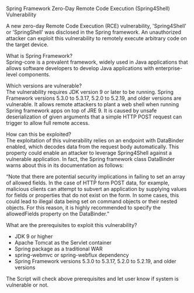 Spring Framework Zero-Day Remote Code Execution (Spring4Shell) Vulnerability    
    
A new zero-day Remote Code Execution (RCE) vulnerability, 'Spring4Shell' or 'SpringShell' was disclosed in the Spring framework. An unauthorized attacker can exploit this vulnerability to remotely execute arbitrary code on the target device.     
    
What is Spring Framework?     
Spring-core is a prevalent framework, widely used in Java applications that allows software developers to develop Java applications with enterprise-level components.     
    
Which versions are vulnerable?     
The vulnerability requires JDK version 9 or later to be running. Spring Framework versions 5.3.0 to 5.3.17, 5.2.0 to 5.2.19, and older versions are vulnerable. It allows remote attackers to plant a web shell when running Spring framework apps on top of JRE 9. It is caused by unsafe deserialization of given arguments that a simple HTTP POST request can trigger to allow full remote access.     
    
How can this be exploited?     
The exploitation of this vulnerability relies on an endpoint with DataBinder enabled, which decodes data from the request body automatically. This property could enable an attacker to leverage Spring4Shell against a vulnerable application. In fact, the Spring framework class DataBinder warns about this in its documentation as follows:     
    
“Note that there are potential security implications in failing to set an array of allowed fields. In the case of HTTP form POST data, for example, malicious clients can attempt to subvert an application by supplying values for fields or properties that do not exist on the form. In some cases, this could lead to illegal data being set on command objects or their nested objects. For this reason, it is highly recommended to specify the allowedFields property on the DataBinder.”     
    
What are the prerequisites to exploit this vulnerability?     
- JDK 9 or higher     
- Apache Tomcat as the Servlet container     
- Spring package as a traditional WAR      
- spring-webmvc or spring-webflux dependency     
- Spring Framework versions 5.3.0 to 5.3.17, 5.2.0 to 5.2.19, and older versions   
  
The Script will check above prerequisites and let user know if system is vulnerable or not.